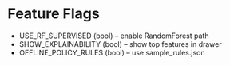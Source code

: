 # Feature Flags
- USE_RF_SUPERVISED (bool) – enable RandomForest path
- SHOW_EXPLAINABILITY (bool) – show top features in drawer
- OFFLINE_POLICY_RULES (bool) – use sample_rules.json